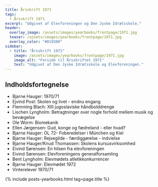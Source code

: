 ```yaml
---
title: Årsskrift 1971
tags:
  - Årsskrift 1971
excerpt: "Udgivet af Elevforeningen og Den Jyske Idrætsskole."
header:
  overlay_image: /assets/images/yearbooks/frontpage/1971.jpg
  teaser: /assets/images/yearbooks/frontpage/1971.jpg
  overlay_color: "#819380"
sidebar:
  - title: "Årsskrift 1971"
    image: /assets/images/yearbooks/frontpage/1971.jpg
    image_alt: "Forside til Årsskriftet 1971"
    text: "Udgivet af Den Jyske Idrætsskole og Elevforeningen."
---
```


## Indholdsfortegnelse

- Bjarne Hauger: 1970/71
- Ejvind Post: Skolen og livet - endnu engang
- Flemming Blach: XIII jugoslaviske håndbolddrenge
- Lischen Lyngholm: Betragtninger over nogle forhold mellem musik og bevægelse
- Ole Worm: Biomekanik
- Ellen Jørgensen: Gud, konge og fædreland - eller hvad?
- Bjarne Hauger: OL 72- Foberedelser i München og Kiel
- Bjarne Hauger: Rejsegilde - færdiggørelse - indvielse
- Bjarne Hauger/Knud Thomassen: Skolens kursusvirksomhed
- Eivind Sørensen: En hilsen fra elevforeningen
- Eivind Sørensen: Elevforeningens generalforsamling
- Bent Lyngholm: Elevmødets atletikkonkurrencer
- Bjarne Hauger: Elevmødet 1972
- Vinterelever 1970/71

{% include posts-yearbooks.html tag=page.title %}
